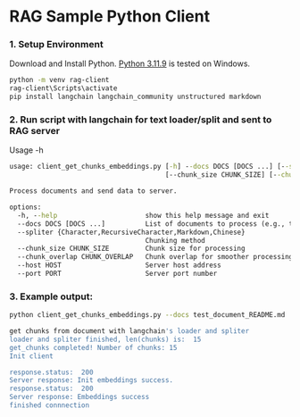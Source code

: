 # RAG Sample Python Client
### 1. Setup Environment
Download and Install Python. [Python 3.11.9](https://www.python.org/ftp/python/3.11.9/python-3.11.9-amd64.exe) is tested on Windows.
```bash
python -m venv rag-client
rag-client\Scripts\activate
pip install langchain langchain_community unstructured markdown
```

### 2. Run script with langchain for text loader/split and sent to RAG server

Usage -h
```bat
usage: client_get_chunks_embeddings.py [-h] --docs DOCS [DOCS ...] [--spliter {Character,RecursiveCharacter,Markdown,Chinese}]
                                       [--chunk_size CHUNK_SIZE] [--chunk_overlap CHUNK_OVERLAP] [--host HOST] [--port PORT]

Process documents and send data to server.

options:
  -h, --help                      show this help message and exit
  --docs DOCS [DOCS ...]          List of documents to process (e.g., test_document_README.md)
  --spliter {Character,RecursiveCharacter,Markdown,Chinese}
                                  Chunking method
  --chunk_size CHUNK_SIZE         Chunk size for processing
  --chunk_overlap CHUNK_OVERLAP   Chunk overlap for smoother processing
  --host HOST                     Server host address
  --port PORT                     Server port number
  ```
### 3. Example output: 
```bash
python client_get_chunks_embeddings.py --docs test_document_README.md
```
```bash
get chunks from document with langchain's loader and spliter
loader and spliter finished, len(chunks) is:  15
get_chunks completed! Number of chunks: 15
Init client

response.status:  200
Server response: Init embeddings success.
response.status:  200
Server response: Embeddings success
finished connnection
```
